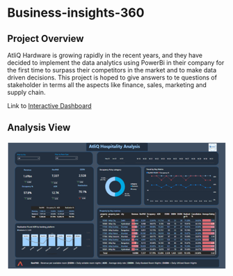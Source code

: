 # Business-insights-360

## Project Overview

AtliQ Hardware is growing rapidly in the recent years, and they have decided to implement the data analytics using PowerBi in their company for the first time to surpass their competitors in the market and to make data driven decisions. This project is hoped to give answers to te questions of stakeholder in terms all the aspects like finance, sales, marketing and supply chain.

Link to [Interactive Dashboard](https://app.powerbi.com/view?r=eyJrIjoiNmFmN2EyZTQtYWY2MC00M2Y5LThmN2UtZDNlM2Y2OTVlZmJlIiwidCI6ImM2ZTU0OWIzLTVmNDUtNDAzMi1hYWU5LWQ0MjQ0ZGM1YjJjNCJ9)

## Analysis View

<p align="center">
    <img src="https://github.com/vatssarthak/PowerBI-Hospitality-analysis/blob/main/Analysis%20View.png"
</p>
